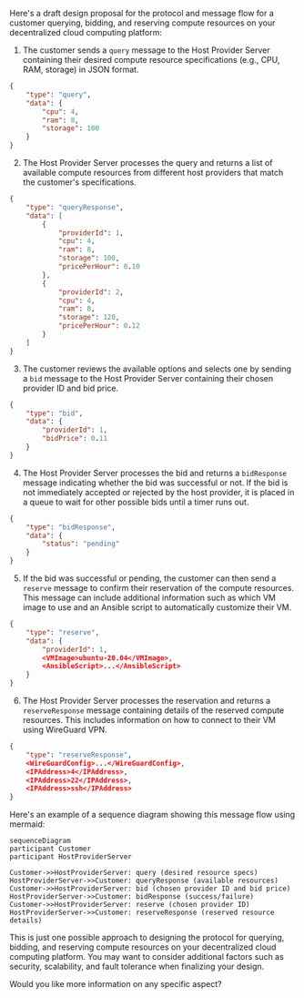 Here's a draft design proposal for the protocol and message flow for a customer querying, bidding, and reserving compute resources on your decentralized cloud computing platform:



1. The customer sends a `query` message to the Host Provider Server containing their desired compute resource specifications (e.g., CPU, RAM, storage) in JSON format.

```json
{
    "type": "query",
    "data": {
        "cpu": 4,
        "ram": 8,
        "storage": 100
    }
}
```

2. The Host Provider Server processes the query and returns a list of available compute resources from different host providers that match the customer's specifications.

```json
{
    "type": "queryResponse",
    "data": [
        {
            "providerId": 1,
            "cpu": 4,
            "ram": 8,
            "storage": 100,
            "pricePerHour": 0.10
        },
        {
            "providerId": 2,
            "cpu": 4,
            "ram": 8,
            "storage": 120,
            "pricePerHour": 0.12
        }
    ]
}
```

3. The customer reviews the available options and selects one by sending a `bid` message to the Host Provider Server containing their chosen provider ID and bid price.

```json
{
    "type": "bid",
    "data": {
        "providerId": 1,
        "bidPrice": 0.11
    }
}
```

4. The Host Provider Server processes the bid and returns a `bidResponse` message indicating whether the bid was successful or not. If the bid is not immediately accepted or rejected by the host provider, it is placed in a queue to wait for other possible bids until a timer runs out.

```json
{
    "type": "bidResponse",
    "data": {
        "status": "pending"
    }
}
```

5. If the bid was successful or pending, the customer can then send a `reserve` message to confirm their reservation of the compute resources. This message can include additional information such as which VM image to use and an Ansible script to automatically customize their VM.

```json
{
    "type": "reserve",
    "data": {
        "providerId": 1,
        <VMImage>ubuntu-20.04</VMImage>,
        <AnsibleScript>...</AnsibleScript>
    }
}
```

6. The Host Provider Server processes the reservation and returns a `reserveResponse` message containing details of the reserved compute resources. This includes information on how to connect to their VM using WireGuard VPN.

```json
{
    "type": "reserveResponse",
    <WireGuardConfig>...</WireGuardConfig>,
    <IPAddress>4</IPAddress>,
    <IPAddress>22</IPAddress>,
    <IPAddress>ssh</IPAddress>
}
```

Here's an example of a sequence diagram showing this message flow using mermaid:

```mermaid
sequenceDiagram
participant Customer
participant HostProviderServer

Customer->>HostProviderServer: query (desired resource specs)
HostProviderServer->>Customer: queryResponse (available resources)
Customer->>HostProviderServer: bid (chosen provider ID and bid price)
HostProviderServer->>Customer: bidResponse (success/failure)
Customer->>HostProviderServer: reserve (chosen provider ID)
HostProviderServer->>Customer: reserveResponse (reserved resource details)
```

This is just one possible approach to designing the protocol for querying, bidding, and reserving compute resources on your decentralized cloud computing platform. You may want to consider additional factors such as security, scalability, and fault tolerance when finalizing your design.

Would you like more information on any specific aspect?